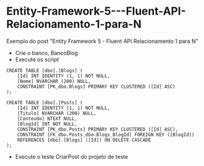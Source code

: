 Entity-Framework-5---Fluent-API-Relacionamento-1-para-N
=======================================================

Exemplo do post "Entity Framework 5 - Fluent API Relacionamento 1 para N"
* Crie o banco, BancoBlog
* Execute os script

```
CREATE TABLE [dbo].[Blogs] (
    [Id] INT IDENTITY (1, 1) NOT NULL,
    [Nome] NVARCHAR (200) NULL,
    CONSTRAINT [PK_dbo.Blogs] PRIMARY KEY CLUSTERED ([Id] ASC)
);
```
```
CREATE TABLE [dbo].[Posts] (
    [Id] INT IDENTITY (1, 1) NOT NULL,
    [Titulo] NVARCHAR (200) NULL,
    [Conteudo] NTEXT NULL,
    [BlogId] INT NOT NULL,
    CONSTRAINT [PK_dbo.Posts] PRIMARY KEY CLUSTERED ([Id] ASC),
    CONSTRAINT [FK_dbo.Posts_dbo.Blogs_BlogId] FOREIGN KEY ([BlogId]) 
    REFERENCES [dbo].[Blogs] ([Id]) ON DELETE CASCADE
);
```
* Execute o teste CriarPost do projeto de teste

